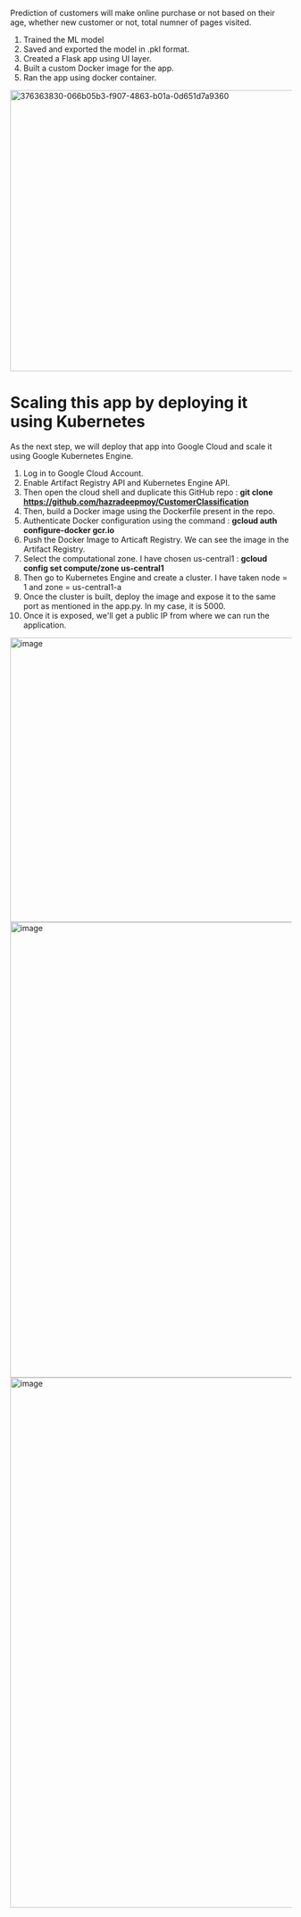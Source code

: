 Prediction of customers will make online purchase or not based on their age, whether new customer or not, total numner of pages visited. 
1. Trained the ML model
2. Saved and exported the model in .pkl format.
3. Created a Flask app using UI layer.
4. Built a custom Docker image for the app.
5. Ran the app using docker container.
<img width="938" height="504" alt="376363830-066b05b3-f907-4863-b01a-0d651d7a9360" src="https://github.com/user-attachments/assets/24aeb320-fc87-4834-8157-188abb8decdd" />

# Scaling this app by deploying it using Kubernetes
As the next step, we will deploy that app into Google Cloud and scale it using Google Kubernetes Engine.
1. Log in to Google Cloud Account.
2. Enable Artifact Registry API and Kubernetes Engine API.
3. Then open the cloud shell and duplicate this GitHub repo : **git clone https://github.com/hazradeepmoy/CustomerClassification**
4. Then, build a Docker image using the Dockerfile present in the repo.
5. Authenticate Docker configuration using the command : **gcloud auth configure-docker gcr.io**
6. Push the Docker Image to Articaft Registry. We can see the image in the Artifact Registry.
7. Select the computational zone. I have chosen us-central1 : **gcloud config set compute/zone us-central1**
8. Then go to Kubernetes Engine and create a cluster. I have taken node = 1 and zone = us-central1-a
9. Once the cluster is built, deploy the image and expose it to the same port as mentioned in the app.py. In my case, it is 5000.
10. Once it is exposed, we'll get a public IP from where we can run the application.

<img width="1281" height="510" alt="image" src="https://github.com/user-attachments/assets/cb9ef7a3-48c0-4e7e-9193-1ac4e7029aef" />
<img width="1352" height="816" alt="image" src="https://github.com/user-attachments/assets/6ce95d06-8e17-4004-9782-9a616063c50c" />
<img width="1892" height="950" alt="image" src="https://github.com/user-attachments/assets/18ef6b39-1085-43e6-8045-5d6c2e4373ce" />



